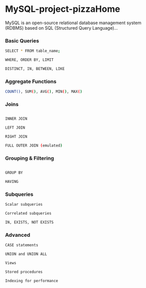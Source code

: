 # MySQL-project-pizzaHome
MySQL is an open-source relational database management system (RDBMS) based on SQL (Structured Query Language)...

### Basic Queries
```bash
SELECT * FROM table_name;

WHERE, ORDER BY, LIMIT

DISTINCT, IN, BETWEEN, LIKE

```
### Aggregate Functions
```bash
COUNT(), SUM(), AVG(), MIN(), MAX()

```

### Joins
```bash

INNER JOIN

LEFT JOIN

RIGHT JOIN

FULL OUTER JOIN (emulated)

```

### Grouping & Filtering
```bash

GROUP BY

HAVING
```
### Subqueries
```bash
Scalar subqueries

Correlated subqueries

IN, EXISTS, NOT EXISTS
```

### Advanced
```bash
CASE statements

UNION and UNION ALL

Views

Stored procedures

Indexing for performance
```
